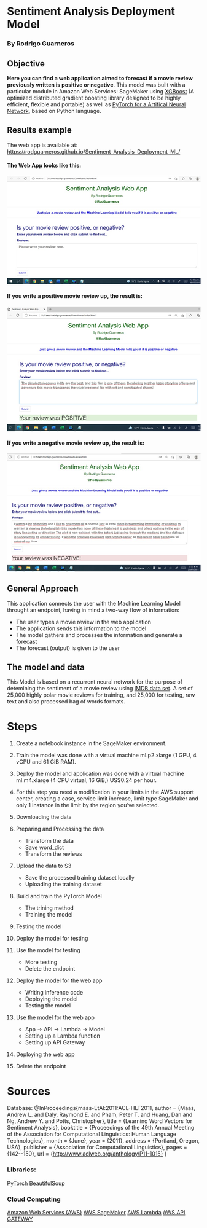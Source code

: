# Sentiment Analysis Deployment Model
### By Rodrigo Guarneros

## Objective

<b>Here you can find a web application aimed to forecast if a movie review previously written is positive or negative</b>. This model was built with a particular module in Amazon Web Services: SageMaker using [XGBoost](https://xgboost.readthedocs.io/en/latest/) (A optimized distributed gradient boosting library designed to be highly efficient, flexible and portable) as well as [PyTorch for a Artifical Neural Network](https://pytorch.org/tutorials/beginner/blitz/neural_networks_tutorial.html), based on Python language.

## Results example

The web app is available at: https://rodguarneros.github.io/Sentiment_Analysis_Deployment_ML/ 

#### The Web App looks like this:
![Result1.jpg](https://github.com/RodGuarneros/Sentiment_Analysis_Deployment_ML/blob/main/images/Result1.jpg)

#### If you write a positive movie review up, the result is:
![Result2.jpg](https://github.com/RodGuarneros/Sentiment_Analysis_Deployment_ML/blob/main/images/Result2.jpg)

#### If you write a negative movie review up, the result is:
![Result3.jpg](https://github.com/RodGuarneros/Sentiment_Analysis_Deployment_ML/blob/main/images/Result3.jpg)


## General Approach

This application connects the user with the Machine Learning Model throught an endpoint, having in mind a two-way flow of information: 
- The user types a movie review in the  web application
- The application sends this information to the model
- The model gathers and processes the information and generate a forecast
- The forecast (output) is given to the user

## The model and data

This Model is based on a recurrent neural network for the purpose of detemining the sentiment of a movie review using [IMDB data set](http://ai.stanford.edu/~amaas/data/sentiment/). A set of 25,000 highly polar movie reviews for training, and 25,000 for testing, raw text and also processed bag of words formats.

# Steps

1. Create a notebook instance in the SageMaker environment.

2. Train the model was done with a virtual machine ml.p2.xlarge (1 GPU, 4 vCPU and 61 GiB RAM).

3. Deploy the model and application was done with a virtual machine ml.m4.xlarge (4 CPU virtual, 16 GiB,) US$0.24 per hour.

4. For this step you need a modification in your limits in the AWS support center, creating a case, service limit increase, limit type SageMaker and only 1 instance in the limit by the region you've selected.

5. Downloading the data

6. Preparing and Processing the data
    - Transform the data
    - Save word_dict
    - Transform the reviews
    
7. Upload the data to S3
    - Save the processed training dataset locally
    - Uploading the training dataset
    
8. Build and train the PyTorch Model
    - The trining method
    - Training the model

9. Testing the model

11. Deploy the model for testing

12. Use the model for testing
    - More testing
    - Delete the endpoint

12. Deploy the model for the web app
    - Writing inference code
    - Deploying the model
    - Testing the model

13. Use the model for the web app
    - App -> API -> Lambda -> Model
    - Setting up a Lambda function
    - Setting up API Gateway

14. Deploying the web app

15. Delete the endpoint

# Sources

Database:
@InProceedings{maas-EtAl:2011:ACL-HLT2011,
  author    = {Maas, Andrew L.  and  Daly, Raymond E.  and  Pham, Peter T.  and  Huang, Dan  and  Ng, Andrew Y.  and  Potts, Christopher},
  title     = {Learning Word Vectors for Sentiment Analysis},
  booktitle = {Proceedings of the 49th Annual Meeting of the Association for Computational Linguistics: Human Language Technologies},
  month     = {June},
  year      = {2011},
  address   = {Portland, Oregon, USA},
  publisher = {Association for Computational Linguistics},
  pages     = {142--150},
  url       = {http://www.aclweb.org/anthology/P11-1015}
}

### Libraries:
[PyTorch](https://pytorch.org/)
[BeautifulSoup](https://pypi.org/project/beautifulsoup4/)

### Cloud Computing
[Amazon Web Services (AWS)](https://aws.amazon.com/es/)
[AWS SageMaker](https://aws.amazon.com/es/sagemaker/)
[AWS Lambda](https://aws.amazon.com/es/lambda/)
[AWS API GATEWAY](https://aws.amazon.com/es/api-gateway/)
